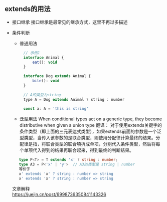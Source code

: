 ## extends的用法

* 接口继承
  接口继承是最常见的继承方式，这里不再过多描述

* 条件判断

   * 普通用法
   ```js
        // 示例1
        interface Animal {
            eat(): void
        }
        
        interface Dog extends Animal {
            bite(): void
        }
        
        // A的类型为string
        type A = Dog extends Animal ? string : number
        
        const a: A = 'this is string'
   ```
   * 泛型用法
   When conditional types act on a generic type, they become distributive when given a union type
   翻译：
   对于使用extends关键字的条件类型（即上面的三元表达式类型），如果extends前面的参数是一个泛型类型，当传入该参数的是联合类型，则使用分配律计算最终的结果。分配律是指，将联合类型的联合项拆成单项，分别代入条件类型，然后将每个单项代入得到的结果再联合起来，得到最终的判断结果。

   ``` typescript
      type P<T> = T extends 'x' ? string : number;
      type A3 = P<'x' | 'y'>  // A3的类型是 string | number
      等价于
      x' extends 'x' ? string : number => string
      x' extends 'x' ? string : number => string
   ```

   文章解释  
   https://juejin.cn/post/6998736350841143326
